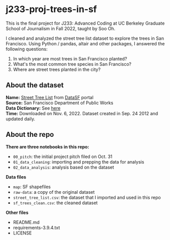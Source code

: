 # j233-proj-trees-in-sf
This is the final project for J233: Advanced Coding at UC Berkeley Graduate School of Journalism in Fall 2022, taught by Soo Oh. 

I cleaned and analyzed the street tree list dataset to explore the trees in San Francisco. Using Python / pandas, altair and other packages, I answered the following questions:
1. In which year are most trees in San Francisco planted?
2. What's the most common tree species in San Francisco?
3. Where are street trees planted in the city? 

## About the dataset

**Name:** [Street Tree List](https://data.sfgov.org/City-Infrastructure/Street-Tree-List/tkzw-k3nq) from [DataSF](https://datasf.org/) portal  
**Source:** San Francisco Department of Public Works  
**Data Dictionary:** See [here](https://data.sfgov.org/api/views/tkzw-k3nq/files/biK1RHNRcrlnB42VCsuvdib3tybKjazIH4kuDcrOczw?download=true&filename=DPW_DataDictionary_Street-Tree-List.pdf)  
**Time:** Downloaded on Nov. 6, 2022. Dataset created in Sep. 24 2012 and updated daily.  

## About the repo

**There are three notebooks in this repo:**
- `00_pitch`: the initial project pitch filed on Oct. 31
- `01_data_cleaning`: importing and prepping the data for analysis
- `02_data_analysis`: analysis based on the dataset

**Data files**
- `map`: SF shapefiles
- `raw-data`: a copy of the original dataset
- `street_tree_list.csv`: the dataset that I imported and used in this repo
- `sf_trees_clean.csv`: the cleaned dataset

**Other files**
- README.md
- requirements-3.9.4.txt
- LICENSE